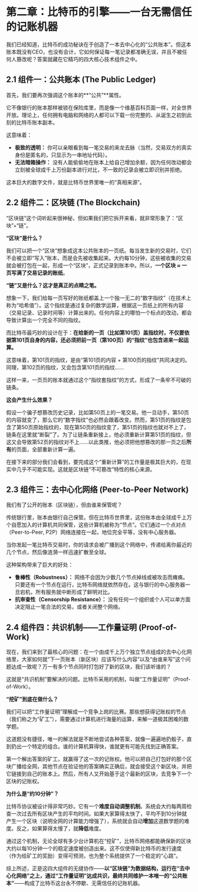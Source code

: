 # **第二章：比特币的引擎——一台无需信任的记账机器**

我们已经知道，比特币的成功秘诀在于创造了一本去中心化的“公共账本”。但这本账本既没有CEO，也没有会计，它如何保证每一笔记录都准确无误，并且不被任何人篡改呢？答案就藏在它精巧的四大核心技术组件之中。

## **2.1 组件一：公共账本 (The Public Ledger)**

首先，我们要再次强调这个账本的**“公共”**属性。

它不像银行的账本那样被锁在保险库里，而是像一个维基百科页面一样，对全世界开放。理论上，任何拥有电脑和网络的人都可以下载一份完整的、从诞生之初到此刻的比特币账本副本。

这意味着：
*   **极致的透明：** 你可以亲眼看到每一笔交易的来龙去脉（当然，交易双方的真实身份是匿名的，只显示为一串地址代码）。
*   **无法暗箱操作：** 没有人能偷偷地在账本上给自己增加余额，因为任何改动都会立刻被全球成千上万份副本进行对比，不一致的记录会被立即识别并拒绝。

这本巨大的数字文件，就是比特币世界里唯一的“真相来源”。

## **2.2 组件二：区块链 (The Blockchain)**

“区块链”这个词听起来很神秘，但如果我们把它拆开来看，就非常形象了：“区块”+“链”。

**“区块”是什么？**

我们可以把一个“区块”想象成这本公共账本的一页纸。每当发生新的交易时，它们不会被立即“写入”账本，而是会先被收集起来。大约每10分钟，这些被收集的交易就会被打包在一起，形成一个“区块”，正式记录到账本中。所以，**一个区块 ≈ 一页写满了交易记录的账纸**。

**“链”又是什么？这才是真正的点睛之笔。**

想象一下，我们给每一页写好的账纸都盖上一个独一无二的“数字指纹”（在技术上称为“哈希值”）。这个指纹是通过复杂的数学运算，根据这一页纸上的所有内容（交易记录、记录时间等）计算出来的。任何内容上的哪怕一个标点的改动，都会导致计算出一个完全不同的指纹。

而比特币最巧妙的设计在于：**在给新的一页（比如第101页）盖指纹时，不仅要依据第101页自身的内容，还必须把前一页（第100页）的“指纹”也包含进来一起运算。**

这意味着，第101页的指纹，是由“第101页的内容 + 第100页的指纹”共同决定的。同理，第102页的指纹，又会包含第101页的指纹……

这样一来，一页页的账本就通过这个“指纹套指纹”的方式，形成了一条牢不可破的链条。

**这会产生什么效果？**

假设一个骗子想篡改历史记录，比如第50页上的一笔交易。他一旦动手，第50页的内容就变了，那么它的“数字指纹”也必然会跟着改变。然而，第51页的指纹是包含了第50页原始指纹的，现在第50页的指纹变了，第51页的指纹也就对不上了，链条在这里就“断裂”了。为了让链条重新接上，他必须重新计算第51页的指纹，但这又会导致第52页的指纹对不上……以此类推，他必须把他想篡改的那一页之后**所有**的页面，全部重新计算一遍。

在接下来的部分我们会看到，要完成这个“重新计算”的工作量是极其巨大的，在现实中几乎不可能实现。这就是区块链“不可篡改”特性的核心来源。

## **2.3 组件三：去中心化网络 (Peer-to-Peer Network)**

我们有了公开的账本（区块链），但由谁来保管呢？

传统银行里，账本由银行自己保管。但在比特币世界里，这份账本由全球成千上万个自愿加入的计算机共同保管，这些计算机被称为“节点”。它们通过一个点对点（Peer-to-Peer, P2P）网络连接在一起，地位完全平等，没有中心服务器。

当你发起一笔比特币交易时，你的请求会被广播到这个网络中，传递给离你最近的几个节点，然后像涟漪一样迅速扩散至全球。

这种架构带来了巨大的好处：
*   **鲁棒性（Robustness）：** 网络不会因为少数几个节点掉线或被攻击而瘫痪。只要还有一个节点在运行，比特币网络就依然存在。这与银行的中心服务器一旦宕机，所有服务就中断形成了鲜明对比。
*   **抗审查性（Censorship Resistance）：** 没有任何一个组织或个人可以单方面决定阻止一笔合法的交易，或者关闭整个网络。

## **2.4 组件四：共识机制——工作量证明 (Proof-of-Work)**

现在，我们来到了最核心的问题：在一个由成千上万个独立节点组成的去中心化网络里，大家如何就“下一页账本（新区块）应该写什么内容”以及“由谁来写”这个问题达成一致呢？万一有多个节点同时打包好了新的区块，我们该听谁的？

这就是“共识机制”要解决的问题。比特币采用的机制，叫做“工作量证明”（Proof-of-Work）。

**“挖矿”到底在做什么？**

我们可以把“工作量证明”理解成一个竞争上岗的比赛。那些想获得记账权的节点（我们称之为“矿工”），需要通过计算机进行海量的运算，来解一道极其困难的数学题。

这道题没有捷径，唯一的解法就是不断地尝试各种答案，就像一遍遍地扔骰子，直到扔出一个特定的组合。谁的计算机算得快，谁就更有可能先找到正确答案。

第一个解出答案的矿工，就赢得了这一次的记账权。他可以把自己打包好的那个区块广播给全网，其他节点在验证他的答案确实正确后，就会接受这个新区块，并把它链接到自己的账本上。然后，所有人又开始基于这个最新的区块，去竞争下一个区块的记账权。

**为什么是“约10分钟”？**

比特币协议被设计得非常巧妙。它有一个**难度自动调整机制**。系统会大约每两周检查一次过去所有区块产生的平均时间。如果大家算得太快了，平均不到10分钟就产生一个区块（说明全网的计算能力增强了），系统就会自动**增加**这道数学题的难度。反之，如果算得太慢了，就**降低**难度。

通过这个机制，无论全球有多少台计算机在“挖矿”，比特币网络都能确保新的区块大约以每10分钟一个的稳定速度被创造出来。这不仅使得新比特币的发行速度（作为给矿工的奖励）变得可预测，也为整个系统提供了一个稳定的“心跳”。

综上所述，正是这四大组件的无缝协作——**以“区块链”为数据结构，运行在“去中心化网络”之上，通过“工作量证明”达成共识，最终共同维护一本唯一的“公共账本”**——构成了比特币这台永不停歇、无需信任的记账机器。